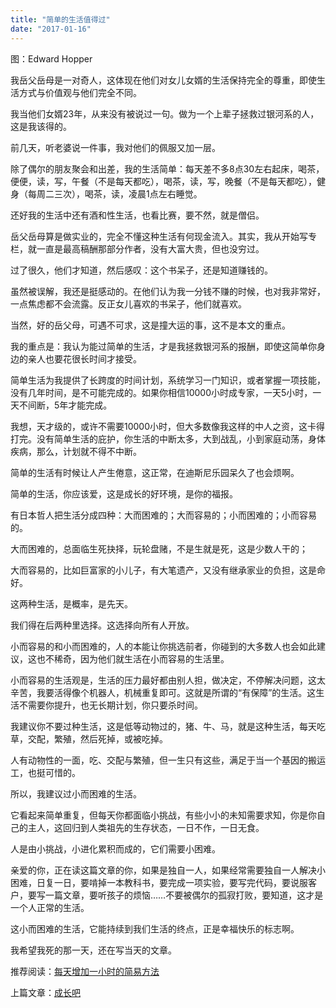 ```yaml
---
title: "简单的生活值得过"
date: "2017-01-16"
---
```


图：Edward Hopper

我岳父岳母是一对奇人，这体现在他们对女儿女婿的生活保持完全的尊重，即使生活方式与价值观与他们完全不同。

我当他们女婿23年，从来没有被说过一句。做为一个上辈子拯救过银河系的人，这是我该得的。

前几天，听老婆说一件事，我对他们的佩服又加一层。

除了偶尔的朋友聚会和出差，我的生活简单：每天差不多8点30左右起床，喝茶，便便，读，写，午餐（不是每天都吃），喝茶，读，写，晚餐（不是每天都吃），健身（每周二三次），喝茶，读，凌晨1点左右睡觉。 

还好我的生活中还有酒和性生活，也看比赛，要不然，就是僧侣。

岳父岳母算是做实业的，完全不懂这种生活有何现金流入。其实，我从开始写专栏，就一直是最高稿酬那部分作者，没有大富大贵，但也没穷过。

过了很久，他们才知道，然后感叹：这个书呆子，还是知道赚钱的。

虽然被误解，我还是挺感动的。在他们认为我一分钱不赚的时候，也对我非常好，一点焦虑都不会流露。反正女儿喜欢的书呆子，他们就喜欢。

当然，好的岳父母，可遇不可求，这是撞大运的事，这不是本文的重点。  

我的重点是：我认为能过简单的生活，才是我拯救银河系的报酬，即使这简单你身边的亲人也要花很长时间才接受。

简单生活为我提供了长跨度的时间计划，系统学习一门知识，或者掌握一项技能，没有几年时间，是不可能完成的。如果你相信10000小时成专家，一天5小时，一天不间断，5年才能完成。

我想，天才级的，或许不需要10000小时，但大多数像我这样的中人之资，这卡得打完。没有简单生活的庇护，你生活的中断太多，大到战乱，小到家庭动荡，身体疾病，那么，计划就不得不中断。

简单的生活有时候让人产生倦意，这正常，在迪斯尼乐园呆久了也会烦啊。

简单的生活，你应该爱，这是成长的好环境，是你的福报。

有日本哲人把生活分成四种：大而困难的；大而容易的；小而困难的；小而容易的。  

大而困难的，总面临生死抉择，玩轮盘赌，不是生就是死，这是少数人干的；   

大而容易的，比如巨富家的小儿子，有大笔遗产，又没有继承家业的负担，这是命好。

这两种生活，是概率，是先天。

我们得在后两种里选择。这选择向所有人开放。

小而容易的和小而困难的，人的本能让你挑选前者，你碰到的大多数人也会如此建议，这也不稀奇，因为他们就生活在小而容易的生活里。  

小而容易的生活观是，生活的压力最好都由别人担，做决定，不停解决问题，这太辛苦，我要活得像个机器人，机械重复即可。这就是所谓的“有保障”的生活。这生活不需要你提升，也无长期计划，你只要杀时间。

我建议你不要过种生活，这是低等动物过的，猪、牛、马，就是这种生活，每天吃草，交配，繁殖，然后死掉，或被吃掉。

人有动物性的一面，吃、交配与繁殖，但一生只有这些，满足于当一个基因的搬运工，也挺可惜的。

所以，我建议过小而困难的生活。

它看起来简单重复，但每天你都面临小挑战，有些小小的未知需要求知，你是你自己的主人，这回归到人类祖先的生存状态，一日不作，一日无食。

人是由小挑战，小进化累积而成的，它们需要小困难。

亲爱的你，正在读这篇文章的你，如果是独自一人，如果经常需要独自一人解决小困难，日复一日，要啃掉一本教科书，要完成一项实验，要写完代码，要说服客户，要写一篇文章，要听孩子的烦恼……不要被偶尔的孤寂打败，要知道，这才是一个人正常的生活。

这小而困难的生活，它能持续到我们生活的终点，正是幸福快乐的标志啊。

我希望我死的那一天，还在写当天的文章。

推荐阅读：[每天增加一小时的简易方法](http://mp.weixin.qq.com/s?__biz=MjM5NDU0Mjk2MQ==&mid=2651622669&idx=1&sn=318f0247e20f8329b50095ff385f1fec&chksm=bd7e09138a09800514f06cfe31dce66eddd300dd88a8d4d6f686950ac6e7f5d3d84f758f7724&scene=21#wechat_redirect)

上篇文章：[成长吧](http://mp.weixin.qq.com/s?__biz=MjM5NDU0Mjk2MQ==&mid=2651622686&idx=1&sn=eff0b40704ee03abc8276d5f3b69c276&chksm=bd7e09008a09801679ac27491b5ce6bfc78b2fcb8b3dd7c2d5e854c044902f43a331688fb8ef&scene=21#wechat_redirect)

